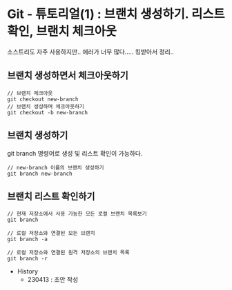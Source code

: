 # Git - 튜토리얼(1) : 브랜치 생성하기. 리스트 확인, 브랜치 체크아웃

소스트리도 자주 사용하지만.. 에러가 너무 많다..... 킹받아서 정리..

## 브랜치 생성하면서 체크아웃하기

```
// 브랜치 체크아웃
git checkout new-branch
// 브랜치 생성하며 체크아웃하기
git checkout -b new-branch
```

## 브랜치 생성하기
git branch 명령어로 생성 및 리스트 확인이 가능하다.
```
// new-branch 이름의 브랜치 생성하기
git branch new-branch
```

## 브랜치 리스트 확인하기
```
// 현재 저장소에서 사용 가능한 모든 로컬 브랜치 목록보기
git branch

// 로컬 저장소와 연결된 모든 브랜치
git branch -a

// 로컬 저장소와 연결된 원격 저장소의 브랜치 목록
git branch -r
```

- History
    - 230413 : 초안 작성
